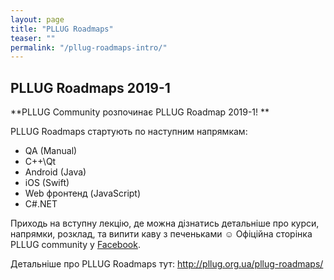 ```yaml
---
layout: page
title: "PLLUG Roadmaps"
teaser: ""
permalink: "/pllug-roadmaps-intro/"
---
```


## PLLUG Roadmaps 2019-1

**PLLUG Community розпочинає PLLUG Roadmap 2019-1! **<br>

PLLUG Roadmaps стартують по наступним напрямкам:
 * QA (Manual)
 * С++\Qt
 * Android (Java)
 * iOS (Swift)
 * Web фронтенд (JavaScript)
 * C#\.NET

Приходь на вступну лекцію, де можна дізнатись детальніше про курси, напрямки, розклад, та випити каву з печеньками ☺️
Офіційна сторінка PLLUG community у <a href="https://www.facebook.com/PLLUGcommunity/">Facebook</a>.<br>

Детальніше про PLLUG Roadmaps тут: http://pllug.org.ua/pllug-roadmaps/
